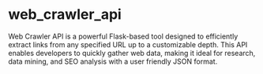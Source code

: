 # web_crawler_api
Web Crawler API is a powerful Flask-based tool designed to efficiently extract links from any specified URL up to a customizable depth. This API enables developers to quickly gather web data, making it ideal for research, data mining, and SEO analysis with a user friendly JSON format.

